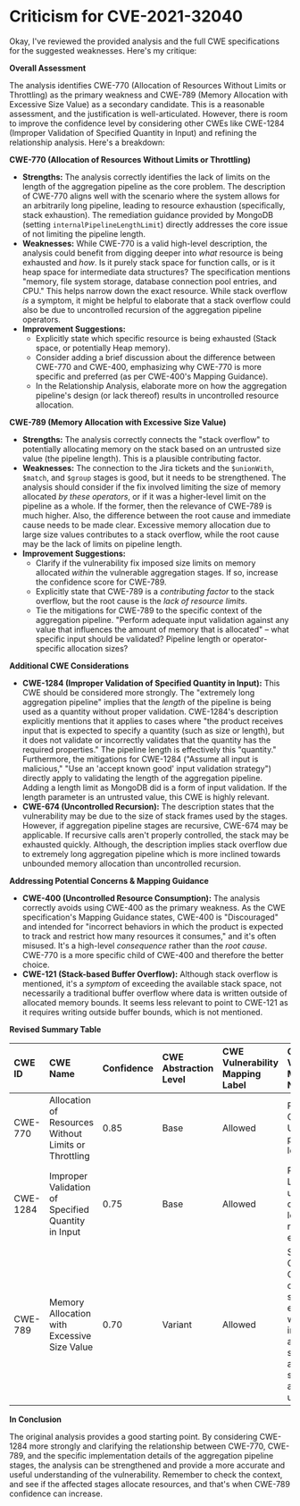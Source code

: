 # Criticism for CVE-2021-32040

Okay, I've reviewed the provided analysis and the full CWE specifications for the suggested weaknesses. Here's my critique:

**Overall Assessment**

The analysis identifies CWE-770 (Allocation of Resources Without Limits or Throttling) as the primary weakness and CWE-789 (Memory Allocation with Excessive Size Value) as a secondary candidate. This is a reasonable assessment, and the justification is well-articulated. However, there is room to improve the confidence level by considering other CWEs like CWE-1284 (Improper Validation of Specified Quantity in Input) and refining the relationship analysis. Here's a breakdown:

**CWE-770 (Allocation of Resources Without Limits or Throttling)**

*   **Strengths:** The analysis correctly identifies the lack of limits on the length of the aggregation pipeline as the core problem.  The description of CWE-770 aligns well with the scenario where the system allows for an arbitrarily long pipeline, leading to resource exhaustion (specifically, stack exhaustion). The remediation guidance provided by MongoDB (setting `internalPipelineLengthLimit`) directly addresses the core issue of not limiting the pipeline length.
*   **Weaknesses:** While CWE-770 is a valid high-level description, the analysis could benefit from digging deeper into *what* resource is being exhausted and *how*. Is it purely stack space for function calls, or is it heap space for intermediate data structures? The specification mentions "memory, file system storage, database connection pool entries, and CPU." This helps narrow down the exact resource.  While stack overflow *is* a symptom, it might be helpful to elaborate that a stack overflow could also be due to uncontrolled recursion of the aggregation pipeline operators.
*   **Improvement Suggestions:**
    *   Explicitly state which specific resource is being exhausted (Stack space, or potentially Heap memory).
    *   Consider adding a brief discussion about the difference between CWE-770 and CWE-400, emphasizing why CWE-770 is more specific and preferred (as per CWE-400's Mapping Guidance).
    *   In the Relationship Analysis, elaborate more on how the aggregation pipeline's design (or lack thereof) results in uncontrolled resource allocation.

**CWE-789 (Memory Allocation with Excessive Size Value)**

*   **Strengths:** The analysis correctly connects the "stack overflow" to potentially allocating memory on the stack based on an untrusted size value (the pipeline length). This is a plausible contributing factor.
*   **Weaknesses:** The connection to the Jira tickets and the `$unionWith`, `$match`, and `$group` stages is good, but it needs to be strengthened. The analysis should consider if the fix involved limiting the size of memory allocated *by these operators*, or if it was a higher-level limit on the pipeline as a whole. If the former, then the relevance of CWE-789 is much higher. Also, the difference between the root cause and immediate cause needs to be made clear. Excessive memory allocation due to large size values contributes to a stack overflow, while the root cause may be the lack of limits on pipeline length.
*   **Improvement Suggestions:**
    *   Clarify if the vulnerability fix imposed size limits on memory allocated *within* the vulnerable aggregation stages. If so, increase the confidence score for CWE-789.
    *   Explicitly state that CWE-789 is a *contributing factor* to the stack overflow, but the root cause is the *lack of resource limits*.
    *   Tie the mitigations for CWE-789 to the specific context of the aggregation pipeline.  "Perform adequate input validation against any value that influences the amount of memory that is allocated" – what specific input should be validated? Pipeline length or operator-specific allocation sizes?

**Additional CWE Considerations**

*   **CWE-1284 (Improper Validation of Specified Quantity in Input):** This CWE should be considered more strongly.  The "extremely long aggregation pipeline" implies that the *length* of the pipeline is being used as a quantity without proper validation. CWE-1284's description explicitly mentions that it applies to cases where "the product receives input that is expected to specify a quantity (such as size or length), but it does not validate or incorrectly validates that the quantity has the required properties."  The pipeline length is effectively this "quantity." Furthermore, the mitigations for CWE-1284 ("Assume all input is malicious," "Use an 'accept known good' input validation strategy") directly apply to validating the length of the aggregation pipeline. Adding a length limit as MongoDB did is a form of input validation. If the length parameter is an untrusted value, this CWE is highly relevant.
* **CWE-674 (Uncontrolled Recursion):** The description states that the vulnerability may be due to the size of stack frames used by the stages. However, if aggregation pipeline stages are recursive, CWE-674 may be applicable. If recursive calls aren't properly controlled, the stack may be exhausted quickly. Although, the description implies stack overflow due to extremely long aggregation pipeline which is more inclined towards unbounded memory allocation than uncontrolled recursion.

**Addressing Potential Concerns & Mapping Guidance**

*   **CWE-400 (Uncontrolled Resource Consumption):** The analysis correctly avoids using CWE-400 as the primary weakness. As the CWE specification's Mapping Guidance states, CWE-400 is "Discouraged" and intended for "incorrect behaviors in which the product is expected to track and restrict how many resources it consumes," and it's often misused. It's a high-level *consequence* rather than the *root cause*.  CWE-770 is a more specific child of CWE-400 and therefore the better choice.
*   **CWE-121 (Stack-based Buffer Overflow):** Although stack overflow is mentioned, it's a *symptom* of exceeding the available stack space, not necessarily a traditional buffer overflow where data is written outside of allocated memory bounds. It seems less relevant to point to CWE-121 as it requires writing outside buffer bounds, which is not mentioned.

**Revised Summary Table**

| CWE ID  | CWE Name                                      | Confidence | CWE Abstraction Level | CWE Vulnerability Mapping Label | CWE-Vulnerability Mapping Notes                                                                                                                   |
| :------ | :-------------------------------------------- | :--------- | :-------------------- | :----------------------------- | :---------------------------------------------------------------------------------------------------------------------------------------------- |
| CWE-770 | Allocation of Resources Without Limits or Throttling | 0.85     | Base                  | Allowed                      | Primary CWE. Unbounded pipeline length.                                                                                               |
| CWE-1284 | Improper Validation of Specified Quantity in Input | 0.75     | Base                  | Allowed                      | Pipeline Length is an unvalidated quantity, leading to resource exhaustion.                                                                           |
| CWE-789 | Memory Allocation with Excessive Size Value        | 0.70     | Variant               | Allowed                      | Secondary Candidate CWE. May contribute to stack exhaustion within individual aggregation stages if allocation sizes are also unvalidated. |

**In Conclusion**

The original analysis provides a good starting point. By considering CWE-1284 more strongly and clarifying the relationship between CWE-770, CWE-789, and the specific implementation details of the aggregation pipeline stages, the analysis can be strengthened and provide a more accurate and useful understanding of the vulnerability. Remember to check the context, and see if the affected stages allocate resources, and that's when CWE-789 confidence can increase.